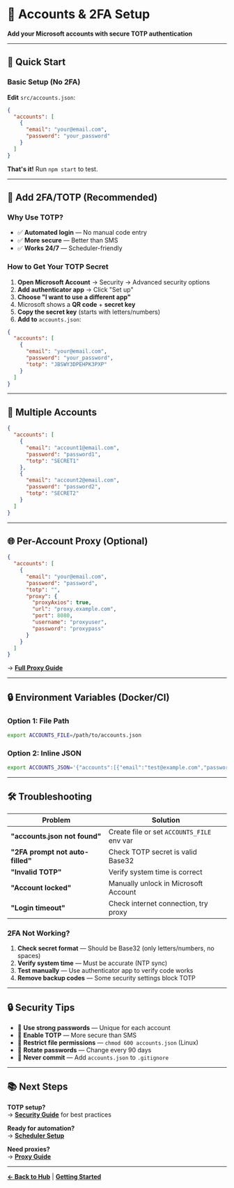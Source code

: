 # 👤 Accounts & 2FA Setup

**Add your Microsoft accounts with secure TOTP authentication**

---

## 📍 Quick Start

### Basic Setup (No 2FA)

**Edit** `src/accounts.json`:
```json
{
  "accounts": [
    {
      "email": "your@email.com",
      "password": "your_password"
    }
  ]
}
```

**That's it!** Run `npm start` to test.

---

## 🔐 Add 2FA/TOTP (Recommended)

### Why Use TOTP?
- ✅ **Automated login** — No manual code entry
- ✅ **More secure** — Better than SMS
- ✅ **Works 24/7** — Scheduler-friendly

### How to Get Your TOTP Secret

1. **Open Microsoft Account** → Security → Advanced security options
2. **Add authenticator app** → Click "Set up"
3. **Choose "I want to use a different app"**
4. Microsoft shows a **QR code** + **secret key**
5. **Copy the secret key** (starts with letters/numbers)
6. **Add to** `accounts.json`:

```json
{
  "accounts": [
    {
      "email": "your@email.com",
      "password": "your_password",
      "totp": "JBSWY3DPEHPK3PXP"
    }
  ]
}
```

---

## 🎯 Multiple Accounts

```json
{
  "accounts": [
    {
      "email": "account1@email.com",
      "password": "password1",
      "totp": "SECRET1"
    },
    {
      "email": "account2@email.com",
      "password": "password2",
      "totp": "SECRET2"
    }
  ]
}
```

---

## 🌐 Per-Account Proxy (Optional)

```json
{
  "accounts": [
    {
      "email": "your@email.com",
      "password": "password",
      "totp": "",
      "proxy": {
        "proxyAxios": true,
        "url": "proxy.example.com",
        "port": 8080,
        "username": "proxyuser",
        "password": "proxypass"
      }
    }
  ]
}
```

→ **[Full Proxy Guide](./proxy.md)**

---

## 🔒 Environment Variables (Docker/CI)

### Option 1: File Path
```bash
export ACCOUNTS_FILE=/path/to/accounts.json
```

### Option 2: Inline JSON
```bash
export ACCOUNTS_JSON='{"accounts":[{"email":"test@example.com","password":"pass"}]}'
```

---

## 🛠️ Troubleshooting

| Problem | Solution |
|---------|----------|
| **"accounts.json not found"** | Create file or set `ACCOUNTS_FILE` env var |
| **"2FA prompt not auto-filled"** | Check TOTP secret is valid Base32 |
| **"Invalid TOTP"** | Verify system time is correct |
| **"Account locked"** | Manually unlock in Microsoft Account |
| **"Login timeout"** | Check internet connection, try proxy |

### 2FA Not Working?

1. **Check secret format** — Should be Base32 (only letters/numbers, no spaces)
2. **Verify system time** — Must be accurate (NTP sync)
3. **Test manually** — Use authenticator app to verify code works
4. **Remove backup codes** — Some security settings block TOTP

---

## 🔒 Security Tips

- 🔐 **Use strong passwords** — Unique for each account
- 🔑 **Enable TOTP** — More secure than SMS
- 📁 **Restrict file permissions** — `chmod 600 accounts.json` (Linux)
- 🔄 **Rotate passwords** — Change every 90 days
- 🚫 **Never commit** — Add `accounts.json` to `.gitignore`

---

## 📚 Next Steps

**TOTP setup?**  
→ **[Security Guide](./security.md)** for best practices

**Ready for automation?**  
→ **[Scheduler Setup](./schedule.md)**

**Need proxies?**  
→ **[Proxy Guide](./proxy.md)**

---

**[← Back to Hub](./index.md)** | **[Getting Started](./getting-started.md)**
